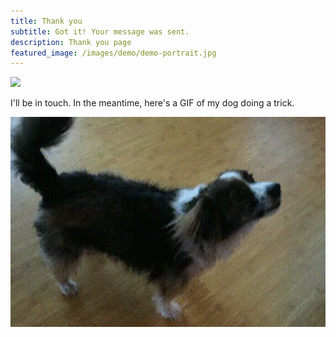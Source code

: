 ```yaml
---
title: Thank you
subtitle: Got it! Your message was sent.
description: Thank you page
featured_image: /images/demo/demo-portrait.jpg
---
```


![](/images/demo/about.jpg)

I'll be in touch. In the meantime, here's a GIF of my dog doing a trick.

![](/images/robocop-gets-shot.gif)
